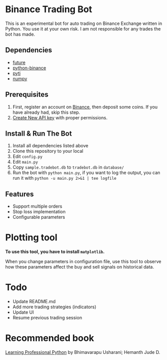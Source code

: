 # Binance Trading Bot

This is an experimental bot for auto trading on Binance Exchange written in Python. You use it at your own risk. I am not responsible for any trades the bot has made.

## Dependencies

+ [future](https://github.com/PythonCharmers/python-future)
+ [python-binance](https://github.com/sammchardy/python-binance)
+ [pyti](https://github.com/kylejusticemagnuson/pyti)
+ [numpy](https://github.com/numpy/numpy)


## Prerequisites

1. First, register an account on [Binance](https://www.binance.com/register.html?ref=22639199), then deposit some coins. If you have already had, skip this step.
2. [Create New API key](https://www.binance.com/userCenter/createApi.html) with proper permissions.

## Install & Run The Bot

1. Install all dependencies listed above
2. Clone this repository to your local
3. Edit `config.py`
4. Edit `main.py`
5. Copy `sample.tradebot.db` to `tradebot.db` in `database/`
6. Run the bot with `python main.py`, if you want to log the output, you can run it with `python -u main.py 2>&1 | tee logfile`

## Features

+ Support multiple orders
+ Stop loss implementation
+ Configurable parameters


# Plotting tool

**To use this tool, you have to install `matplotlib`.**

When you change parameters in configuration file, use this tool to observe how these parameters affect the buy and sell signals on historical data.

# Todo

+ Update README.md
+ Add more trading strategies (indicators)
+ Update UI
+ Resume previous trading session

# Recommended book
[Learning Professional Python](https://pdfvault.net/books/learning-professional-python-uytp8o7k) by Bhimavarapu Usharani; Hemanth Jude D.
